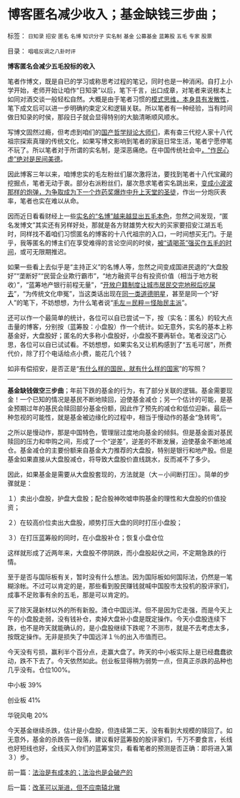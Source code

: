 # 博客匿名减少收入；基金缺钱三步曲；

标签： `日知录` `招安` `匿名` `名博` `知识分子` `实名制` `基金` `公募基金` `蓝筹股` `五毛` `专家` `股票` 

目录： `唱唱反调之八卦时评`

**博客匿名会减少五毛投标的收入**

笔者作博文，既是自已的学习或称思考过程的笔记，同时也是一种消闲。自打上小学开始，老师开始让咱作“日知录”以后，笔下千言，出口成章，对笔者来说根本上如同对酒交谈一般轻松自然。大概是由于笔者习惯的[模式思维，本身具有发散性](../../../2009/4/17/形意思维：科学类思维和哲学类思维的根本区别.md)，笔下成文后可以进一步明确約束定义和逻辑关联。所以笔者有一种经验，当有时间做日知录的时侯，那段日子就会显得特别的大脑清晰顺风顺水。

写博文固然过瘾，但考虑到咱们的[国产哲学辩论大师们](../../../2011/1/23/那种人最缺德？.md)，素有查三代挖人家十八代祖宗探索真理的传统文化，如果写博文影响到笔者的家庭日常生活，笔者宁愿停笔不玩了。所以笔者对于所谓的实名制，是深恶痛绝。在中国传统社会中[，“作民心虚”绝对是民间美德](../../../2010/12/10/作民心虚！“实名制”魅影危机.md)。

因此博客三年以来，咱博忠实的毛左粉丝们屡次激将法，要找到笔者十八代宝藏的挖掘点，笔者无动于衷。部分右派粉丝们，屡次恳求笔者实名跳出来，[变成小波波那样的炮弹，为争取成为下一个炸药奖爆炸中升上天堂的圣徒](http://cid-36d976e82bb7123d.spaces.live.com/blog/cns!36D976E82BB7123D!1897.entry)，作出一分炮灰表率，笔者也实在难以从命。

因而近日看看财经上一些[实名的“名博”越来越显出五毛本色](../../../2009/8/24/先富起来的五毛义工慈善活动.md)，忽然之间发现，“匿名发博文”其实还有另样好处，那就是各方财雄势大权大的买家要招安江湖五毛时，同样找不着咱们习惯匿名的博客的十八代祖宗的入口，一时间想买无门。于是乎，我等匿名的博主们在享受难得的言论空间的时侯，[被“请喝茶”强买作五毛的时间](../../../2010/11/30/为什么处罚造谣将制造恐慌？.md)，或可无限期推迟。

如果一些看上去似乎是“主持正义”的名博人等，忽然之间变成国进民退的“大盘股好”“垄断好”“民营企业欺行霸市”，“地方融资平台有投资价值（相当于地方税收）”，“蓝筹地产银行前程无量”，“[开放户籍制度让城市居民交完地税后吃屎去](../../../2010/6/17/地方保障房强令向外来者开放，试看保障房如何名存实亡.md)”，“为传统文化申冤”，当这类话出现在[同一类道德明星](../../../2010/9/2/疯神演义：最根本的市场“道德”.md)，甚至是同一个“好人”的笔下，不妨想想，为什么笔者说“[毛左＝民粹＝怪胎民主派](../../../2009/9/24/为什么说民粹就是极左.md)”。

还可以作一个最简单的统计，各位可以自已尝试一下，按（实名：匿名）的较大点击量的博客，分别按（蓝筹股：小盘股）作一个统计。如无意外，实名的基本上称基金好，大盘股好；匿名的大多称小盘股好，小盘股不要再斩仓。笔者没这门心思，各位可以自已试试看。不妨想想，如果实名又让机构感到了“五毛可居”，所费代价，除了打个电话给点小费，能花几个钱？



如非有偿招安，是否正是“[有什么样的国民，就有什么样的国家](../../../2010/12/27/文革“知识越多越反动”错在那里？.md)”的写照？

****

**基金缺钱做空三步曲**；年前下跌的基金的行为，有了部分关联的逻辑。基金需要现金！一个已知的情况是基民不断地赎回，迫使基金减仓；另一个估计的可能，是基金预期过年的基民会赎回部分基金份额，因此作了预先的减仓和低位迎新。最后一种忽视的可能性，就是基金被边缘化的过程中，相当于慢动作的基金“急转弯”。

之所以是慢动作，那是中国特色，管理层过度地向基金的倾斜。但是基金面对基民赎回的压力和申购之间，形成了一个“逆差”，逆差的不断发展，迫使基金不断地减仓。基金减仓的主要份额来自基金大力推荐的大盘股，特别是银行和地产股。但是基金如果直接从大盘股减仓，将导致大盘股价直线跳水，反而减不了多少。

因此，如果基金是需要从大盘股套现的，方法就是（大－小间断打压）。简单的步骤就是：

１）卖出小盘股，护盘大盘股；配合股神吹嘘申购基金的理性和大盘股的价值投资；

２）在较高价位卖出大盘股，顺势打压大盘的同时打压小盘股；

３）在打压蓝筹般的同时，在小盘股补仓；恢复小盘仓位

这样就形成了近两年来，大盘股不停阴跌，而小盘股起伏之间，不定期急跌的行情。

至于是否与国际板有关，暂时没有什么想法。因为国际板如何国际法，仍然是一笔糊涂帐。不过可以肯定的是，那些看到股民赚钱就喊中国股市太投机的股评家们，成事不足败事有余的五毛，那是可以肯定的。

买了除天晟新材以外的所有新股。清仓中国远洋。但不是因为它走强，而是今天上午的小盘股走弱，没有钱补仓，卖掉大盘补小盘是既定操作。今天小盘股连续下跌，也不是昨天就能确认的，是小盘股继续下跌呢？不测市，就是不去考虑太多，按既定操作。无非是损失了中国远洋１％的出入市值而已。

今天没有亏损，赢利半个百分点，走赢大盘了。昨天的中小板实际上是已经蠢蠢欲动，跌不下去了。今天依然如此。创业板显得稍为弱势一点，但真正杀跌的品种也几乎没有。仓位100%。

中小板 39%

创业板 41%

华锐风电 20%





今天基金继续杀跌，估计是小盘股，但连续第二天，没有看到大规模的赎回了。如无意外，基金的杀跌告一段落，建议看好蓝筹股的股评家们，千万不要食言，长线也好短线也好，全线买入你们的蓝筹宝贝，看看笔者的预测是否正确：即将进入第３）步。

前一篇：[法治是有成本的；法治也是会破产的](../../../2011/1/24/法治是有成本的；法治也是会破产的.md)

后一篇：[改革可以渐进，但不应南辕北辙](../../../2011/1/25/改革可以渐进，但不应南辕北辙.md)